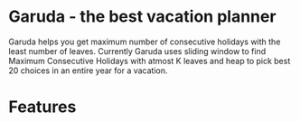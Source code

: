 # Garuda - the best vacation planner

Garuda helps you get maximum number of consecutive holidays with the least number of leaves. Currently Garuda uses sliding window to find Maximum Consecutive Holidays with atmost K leaves and heap to pick best 20 choices in an entire year for a vacation.

# Features
